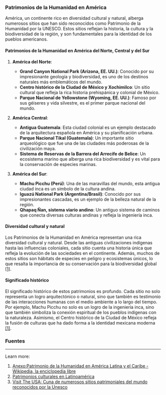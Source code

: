 ### Patrimonios de la Humanidad en América

América, un continente rico en diversidad cultural y natural, alberga numerosos sitios que han sido reconocidos como Patrimonio de la Humanidad por la UNESCO. Estos sitios reflejan la historia, la cultura y la biodiversidad de la región, y son fundamentales para la identidad de los pueblos americanos.

#### Patrimonios de la Humanidad en América del Norte, Central y del Sur

1. **América del Norte**:
    
    - **Grand Canyon National Park (Arizona, EE. UU.)**: Conocido por su impresionante geología y biodiversidad, es uno de los destinos naturales más emblemáticos del mundo.
    - **Centro histórico de la Ciudad de México y Xochimilco**: Un sitio cultural que refleja la rica historia prehispánica y colonial de México.
    - **Parque Nacional de Yellowstone (Wyoming, EE. UU.)**: Famoso por sus géiseres y vida silvestre, es el primer parque nacional del mundo.
2. **América Central**:
    
    - **Antigua Guatemala**: Esta ciudad colonial es un ejemplo destacado de la arquitectura española en América y su planificación urbana.
    - **Parque Nacional Tikal (Guatemala)**: Un importante sitio arqueológico que fue una de las ciudades más poderosas de la civilización maya.
    - **Sistema de Reservas de la Barrera del Arrecife de Belice**: Un ecosistema marino que alberga una rica biodiversidad y es vital para la conservación de especies marinas.
3. **América del Sur**:
    
    - **Machu Picchu (Perú)**: Una de las maravillas del mundo, esta antigua ciudad inca es un símbolo de la cultura andina.
    - **Iguazú National Park (Argentina/Brasil)**: Conocido por sus impresionantes cascadas, es un ejemplo de la belleza natural de la región.
    - **Qhapaq Ñan, sistema viario andino**: Un antiguo sistema de caminos que conecta diversas culturas andinas y refleja la ingeniería inca.

#### Diversidad cultural y natural

Los Patrimonios de la Humanidad en América representan una rica diversidad cultural y natural. Desde las antiguas civilizaciones indígenas hasta las influencias coloniales, cada sitio cuenta una historia única que refleja la evolución de las sociedades en el continente. Además, muchos de estos sitios son hábitats de especies en peligro y ecosistemas únicos, lo que resalta la importancia de su conservación para la biodiversidad global [[1]](https://es.wikipedia.org/wiki/Anexo:Patrimonio_de_la_Humanidad_en_Am%C3%A9rica_Latina_y_el_Caribe).

#### Significado histórico

El significado histórico de estos patrimonios es profundo. Cada sitio no solo representa un logro arquitectónico o natural, sino que también es testimonio de las interacciones humanas con el medio ambiente a lo largo del tiempo. Por ejemplo, Machu Picchu no solo es un logro de la ingeniería inca, sino que también simboliza la conexión espiritual de los pueblos indígenas con la naturaleza. Asimismo, el Centro histórico de la Ciudad de México refleja la fusión de culturas que ha dado forma a la identidad mexicana moderna [[1]](https://es.wikipedia.org/wiki/Anexo:Patrimonio_de_la_Humanidad_en_Am%C3%A9rica_Latina_y_el_Caribe).

### Fuentes

---

Learn more:

1. [Anexo:Patrimonio de la Humanidad en América Latina y el Caribe - Wikipedia, la enciclopedia libre](https://es.wikipedia.org/wiki/Anexo:Patrimonio_de_la_Humanidad_en_Am%C3%A9rica_Latina_y_el_Caribe)
2. [Patrimonios culturales en Latinoamérica](https://www.aarp.org/espanol/turismo/internacional/info-2016/fotos-patrimonios-culturales-america-latina.html)
3. [Visit The USA: Cuna de numerosos sitios patrimoniales del mundo reconocidos por la Unesco](https://www.visittheusa.mx/experience/patrimonios-de-la-humanidad-en-estados-unidos)